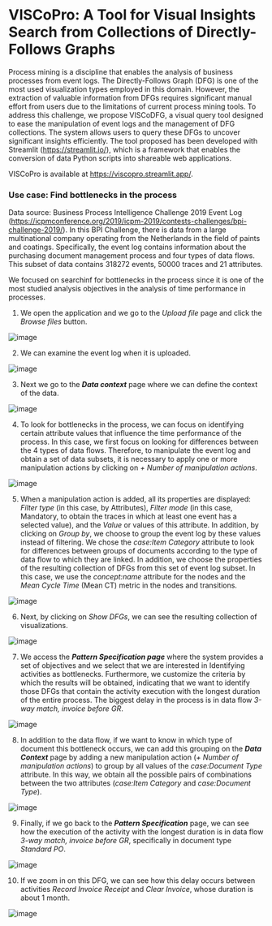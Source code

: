 # VISCoPro:  A Tool for Visual Insights Search from Collections of Directly-Follows Graphs

Process mining is a discipline that enables the analysis of business processes from event logs. The Directly-Follows Graph (DFG) is one of the most used visualization types employed in this domain. However, the extraction of valuable information from DFGs requires significant manual effort from users due to the limitations of current process mining tools. To address this challenge, we propose VISCoDFG, a visual query tool designed to ease the manipulation of event logs and the management of DFG collections. The system allows users to query these DFGs to uncover significant insights efficiently. The tool proposed has been developed with Streamlit (https://streamlit.io/), which is a framework that enables the conversion of data Python scripts into shareable web applications.

VISCoPro is available at https://viscopro.streamlit.app/.

### Use case: Find bottlenecks in the process 

Data source: Business Process Intelligence Challenge 2019 Event Log (https://icpmconference.org/2019/icpm-2019/contests-challenges/bpi-challenge-2019/). In this BPI Challenge, there is data from a large multinational company operating from the Netherlands in the field of paints and coatings. Specifically, the event log contains information about the purchasing document management process and four types of data flows. This subset of data contains 318272 events, 50000 traces and 21 attributes.
  
We focused on searchinf for bottlenecks in the process since it is one of the most studied analysis objectives in the analysis of time performance in processes.

1. We open the application and we go to the *Upload file* page and click the *Browse files* button.

![image](https://github.com/msurbano/VISCoPro/assets/92515344/68447597-36b5-4dcf-a709-2b7e64b68ce2)

2. We can examine the event log when it is uploaded.

![image](https://github.com/msurbano/VISCoPro/assets/92515344/4836934d-bca5-450c-b4f4-7245afb692b1)

3. Next we go to the ***Data context*** page where we can define the context of the data. 

![image](https://github.com/msurbano/VISCoPro/assets/92515344/8ba9961c-2858-4b08-840a-d14c1f8e9bb6)

4. To look for bottlenecks in the process, we can focus on identifying certain attribute values that influence the time performance of the process. In this case, we first focus on looking for differences between the 4 types of data flows. Therefore, to manipulate the event log and obtain a set of data subsets, it is necessary to apply one or more manipulation actions by clicking on *+ Number of manipulation actions*.

![image](https://github.com/msurbano/VISCoPro/assets/92515344/9651e6c4-fb58-402a-a957-6f30bfd71b3a)

5. When a manipulation action is added, all its properties are displayed: *Filter type* (in this case, by Attributes), *Filter mode* (in this case, Mandatory, to obtain the traces in which at least one event has a selected value), and the *Value* or values of this attribute. In addition, by clicking on *Group by*, we choose to group the event log by these values instead of filtering. We chose the *case:Item Category* attribute to look for differences between groups of documents according to the type of data flow to which they are linked. In addition, we choose the properties of the resulting collection of DFGs from this set of event log subset. In this case, we use the *concept:name* attribute for the nodes and the *Mean Cycle Time* (Mean CT) metric in the nodes and transitions. 

![image](https://github.com/msurbano/VISCoPro/assets/92515344/7bce3704-b61a-4df3-8378-4219caf54384)

6. Next, by clicking on *Show DFGs*, we can see the resulting collection of visualizations.

![image](https://github.com/msurbano/VISCoPro/assets/92515344/4cca2cc8-af59-4da8-9be6-cddd7d45da12)

7. We access the ***Pattern Specification page*** where the system provides a set of objectives and we select that we are interested in Identifying activities as bottlenecks. Furthermore, we customize the criteria by which the results will be obtained, indicating that we want to identify those DFGs that contain the activity execution with the longest duration of the entire process. The biggest delay in the process is in data flow *3-way match, invoice before GR*.

![image](https://github.com/msurbano/VISCoPro/assets/92515344/35a66402-31cd-4410-8c98-e85942fbd2ad)

8. In addition to the data flow, if we want to know in which type of document this bottleneck occurs, we can add this grouping on the ***Data Context*** page by adding a new manipulation action (*+ Number of manipulation actions*) to group by all values of the *case:Document Type* attribute. In this way, we obtain all the possible pairs of combinations between the two attributes (*case:Item Category* and *case:Document Type*).

![image](https://github.com/msurbano/VISCoPro/assets/92515344/66de6829-3d16-44e6-9551-aa2216898ba6)

9. Finally, if we go back to the ***Pattern Specification*** page, we can see how the execution of the activity with the longest duration is in data flow *3-way match, invoice before GR*, specifically in document type *Standard PO*.

![image](https://github.com/msurbano/VISCoPro/assets/92515344/fd63e9b8-bfbb-4486-b582-db23abfa1640)

10. If we zoom in on this DFG, we can see how this delay occurs between activities *Record Invoice Receipt* and *Clear Invoice*, whose duration is about 1 month.

![image](https://github.com/msurbano/VISCoPro/assets/92515344/23488f80-2f7c-4f87-a8c7-d8003f148e29)












